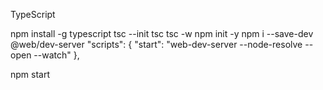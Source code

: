 TypeScript

npm install -g typescript
tsc --init
tsc
tsc -w
npm init -y
npm i --save-dev @web/dev-server
"scripts": { "start": "web-dev-server --node-resolve --open --watch" },

npm start
